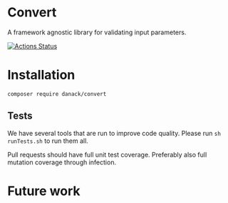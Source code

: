# Convert

A framework agnostic library for validating input parameters.



[![Actions Status](https://github.com/Danack/Params/workflows/Main%20Workflow/badge.svg)](https://github.com/Danack/Params/actions)

# Installation

```composer require danack/convert```





## Tests

We have several tools that are run to improve code quality. Please run `sh runTests.sh` to run them all. 

Pull requests should have full unit test coverage. Preferably also full mutation coverage through infection.

# Future work
